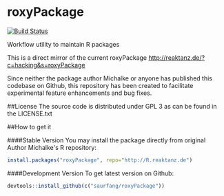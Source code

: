 roxyPackage
===========

[![Build Status](https://travis-ci.org/saurfang/roxyPackage.svg?branch=master)](https://travis-ci.org/saurfang/roxyPackage)

Workflow utility to maintain R packages

This is a direct mirror of the current roxyPackage http://reaktanz.de/?c=hacking&s=roxyPackage

Since neither the package author Michalke or anyone has published this codebase on Github, this repository has been created to facilitate experimental feature enhancements and bug fixes.


##License
The source code is distributed under GPL 3 as can be found in the LICENSE.txt


##How to get it

####Stable Version
You may install the package directly from original Author Michalke's R repository:
```R
install.packages("roxyPackage", repo="http://R.reaktanz.de")
```

####Development Version
To get latest version on Github:
```R
devtools::install_github(c("saurfang/roxyPackage"))
```
